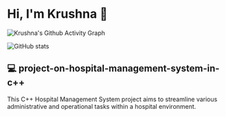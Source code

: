 
# Hi, I'm Krushna 👋

![Krushna's Github Activity Graph](https://github-readme-activity-graph.vercel.app/graph?username=krishnawaman25&bg_color=0d1117&color=ffffff&line=00e75a&point=ffffff&area=true&hide_border=true)

![GitHub stats](https://github-readme-stats.vercel.app/api?username=krishnawaman25&show_icons=true&theme=radical)

## 💻 project-on-hospital-management-system-in-c++

This C++ Hospital Management System project aims to streamline various administrative and operational tasks within a hospital environment.
